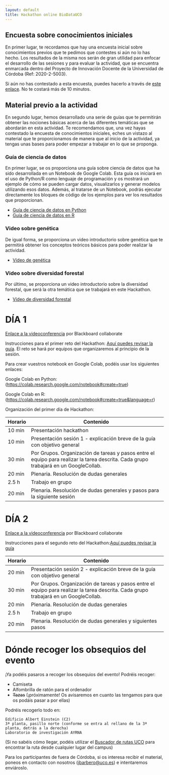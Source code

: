 ```yaml
---
layout: default
title: Hackathon online BioDataUCO
---
```


## Encuesta sobre conocimientos iniciales
En primer lugar, te recordamos que hay una encuesta inicial sobre conocimientos previos que te pedimos que contestes si aún no lo has hecho. Los resultados de la misma nos serán de gran utilidad para enfocar el desarrollo de las sesiones y para evaluar la actividad, que se encuentra enmarcada dentro del Proyecto de Innovación Docente de la Universidad de Córdoba (Ref: 2020-2-5003).

Si aún no has contestado a esta encuesta, puedes hacerlo a través de [este enlace](https://forms.gle/6auWJgfgbCZ62aWs6). No te costará más de 10 minutos.

## Material previo a la actividad
En segundo lugar, hemos desarrollado una serie de guías que te permitirán obtener las nociones básicas acerca de las diferentes temáticas que se abordarán en esta actividad.
Te recomendamos que, una vez hayas contestado la encuesta de conocimientos iniciales, eches un vistazo al material que te proporcionamos de manera que al inicio de la actividad, ya tengas unas bases para poder empezar a trabajar en lo que se proponga.

### Guía de ciencia de datos
En primer lugar, se os proporciona una guía sobre ciencia de datos que ha sido desarrollada en un Notebook de Google Colab.
Esta guía os iniciará en el uso de Python/R como lenguaje de programación y os mostrará un ejemplo de cómo se pueden cargar datos, visualizarlos y generar modelos utilizando esos datos.
Además, al tratarse de un Notebook, podrás ejecutar directamente los bloques de código de los ejemplos para ver los resultados que proporcionan.
* [Guía de ciencia de datos en Python](https://colab.research.google.com/drive/1BRaOZywhjZj2iNoDGnm5CHzplpz9I2wf?usp=sharing)
* [Guía de ciencia de datos en R](https://colab.research.google.com/drive/1EiVdYtwUt4vJ1B-8t902ghmyksNIlBcy#scrollTo=jPHuFMPs7NEt)

### Video sobre genética
De igual forma, se proporciona un video introductorio sobre genética que te permitirá obtener los conceptos teóricos básicos para poder realizar la actividad.
* [Vídeo de genética](https://drive.google.com/file/d/1LXl106srm4tX7ih0JVCHKc53FkMQyIOW/view)

### Video sobre diversidad forestal
Por último, se proporciona un video introductorio sobre la diversidad forestal, que será la otra temática que se trabajará en este Hackathon.
* [Vídeo de diversidad forestal](https://drive.google.com/file/d/134Tzo0DaOwCETH4WCv5Yd3cTuqECFRRE/view)

# DÍA 1

[Enlace a la videoconferencia](https://eu.bbcollab.com/guest/0f1fbc2662324486a00b1e1d1dd2afaa) por Blackboard collaborate

Instrucciones para el primer reto del Hackathon: [Aquí puedes revisar la guía](https://docs.google.com/document/d/1ImMwB0PvvP6HSBb5wAku7GXBT8SO1tCNaaJozuOZhfQ/edit?usp=sharing). El reto se hará por equipos que organizaremos al principio de la sesión.

Para crear vuestros notebook en Google Colab, podéis usar los siguientes enlaces:

Google Colab en Python: (https://colab.research.google.com/notebook#create=true)

Google Colab en R: (https://colab.research.google.com/notebook#create=true&language=r) 

Organización del primer día de Hackathon:

| Horario | Contenido                                                                                                                            |
|---------|--------------------------------------------------------------------------------------------------------------------------------------|
| 10 min  | Presentación hackathon                                                                                                               |
| 10 min  | Presentación sesión 1 - explicación breve de la guía con objetivo general                                                            |
| 30 min  | Por Grupos. Organización de tareas y pasos entre el equipo para realizar la tarea descrita. Cada grupo trabajará en un GoogleCollab. |
| 20 min  | Plenaria. Resolución de dudas generales                                                                                              |
| 2.5 h   | Trabajo en grupo                                                                                                                     |
| 20 min  | Plenaria. Resolución de dudas generales y pasos para la siguiente sesión                                                             |

# DÍA 2

[Enlace a la videoconferencia](https://eu.bbcollab.com/guest/0f1fbc2662324486a00b1e1d1dd2afaa) por Blackboard collaborate

Instrucciones para el segundo reto del Hackathon:[Aquí puedes revisar la guía](https://docs.google.com/document/d/1QAaM7yqILnGnykDd4QEXZtS0YFNRgD81VDWvOiBs2SY/edit?usp=sharing)

| Horario | Contenido                                                                                                                            |
|---------|--------------------------------------------------------------------------------------------------------------------------------------|
| 20 min  | Presentación sesión 2 - explicación breve de la guía con objetivo general                                                            |
| 30 min  | Por Grupos. Organización de tareas y pasos entre el equipo para realizar la tarea descrita. Cada grupo trabajará en un GoogleCollab. |
| 20 min  | Plenaria. Resolución de dudas generales                                                                                              |
| 2.5 h   | Trabajo en grupo                                                                                                                     |
| 20 min  | Plenaria. Resolución de dudas generales y siguientes pasos                                                                           |

# Dónde recoger los obsequios del evento

¡Ya podéis pasaros a recoger los obsequios del evento! Podréis recoger:
* Camiseta
* Alfombrilla de ratón para el ordenador
* ~~Tazas~~ (¡próximamente! Os avisaremos en cuanto las tengamos para que os podáis pasar a por ellas)

Podréis recogerlo todo en:
```
Edificio Albert Einstein (C2)
3ª planta, pasillo norte (conforme se entra al rellano de la 3ª planta, detrás a la derecha)
Laboratorio de investigación AYRNA
```

(Si no sabéis cómo llegar, podéis utilizar el [Buscador de rutas UCO](https://www.uco.es/buscadorderutasuco/index.php) para encontrar la ruta desde cualquier lugar del campus)

Para los participantes de fuera de Córdoba, si os interesa recibir el material, poneos en contacto con nosotros (jbarbero@uco.es) e intentaremos enviároslo.

